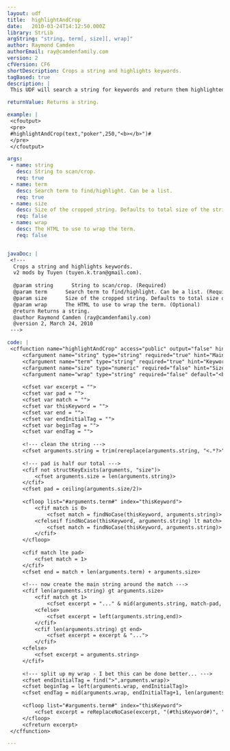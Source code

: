 ```yaml
---
layout: udf
title:  highlightAndCrop
date:   2010-03-24T14:12:50.000Z
library: StrLib
argString: "string, term[, size][, wrap]"
author: Raymond Camden
authorEmail: ray@camdenfamily.com
version: 2
cfVersion: CF6
shortDescription: Crops a string and highlights keywords.
tagBased: true
description: |
 This UDF will search a string for keywords and return them highlighted. It also crops the string &quot;around&quot; the matched term. Useful on search results pages. This UDF requires ColdFusion 9 only because of the use of var after the beginning of the UDF. It could easily be modified to work in CFMX.

returnValue: Returns a string.

example: |
 <cfoutput>
 <pre>
 #highlightAndCrop(text,"poker",250,"<b></b>")#
 </pre>
 </cfoutput>

args:
 - name: string
   desc: String to scan/crop.
   req: true
 - name: term
   desc: Search term to find/highlight. Can be a list.
   req: true
 - name: size
   desc: Size of the cropped string. Defaults to total size of the string.
   req: false
 - name: wrap
   desc: The HTML to use to wrap the term.
   req: false


javaDoc: |
 <!---
  Crops a string and highlights keywords.
  v2 mods by Tuyen (tuyen.k.tran@gmail.com).
  
  @param string      String to scan/crop. (Required)
  @param term      Search term to find/highlight. Can be a list. (Required)
  @param size      Size of the cropped string. Defaults to total size of the string. (Optional)
  @param wrap      The HTML to use to wrap the term. (Optional)
  @return Returns a string. 
  @author Raymond Camden (ray@camdenfamily.com) 
  @version 2, March 24, 2010 
 --->

code: |
 <cffunction name="highlightAndCrop" access="public" output="false" hint="Given an arbitrary string and a search term, find it, and return a 'cropped' set of text around the match.">
     <cfargument name="string" type="string" required="true" hint="Main blob of text">
     <cfargument name="term" type="string" required="true" hint="Keyword to look for.">
     <cfargument name="size" type="numeric" required="false" hint="Size of result string. Defaults to total size of string. Note this is a bit fuzzy - we split it in two and return that amount before and after the match. The size of term and wrap will therefore impact total string length.">
     <cfargument name="wrap" type="string" required="false" default="<b></b>" hint="HTML to wrap the match. MUST be one pair of HTML tags.">
 
     <cfset var excerpt = "">
     <cfset var pad = "">
     <cfset var match = "">
     <cfset var thisKeyword = "">
     <cfset var end = "">
     <cfset var endInitialTag = "">
     <cfset var beginTag = "">
     <cfset var endTag = "">
     
     <!--- clean the string --->
     <cfset arguments.string = trim(rereplace(arguments.string, "<.*?>", "", "all"))>
 
     <!--- pad is half our total --->
     <cfif not structKeyExists(arguments, "size")>
         <cfset arguments.size = len(arguments.string)>
     </cfif>
     <cfset pad = ceiling(arguments.size/2)>
 
     <cfloop list="#arguments.term#" index="thisKeyword">
         <cfif match is 0>
             <cfset match = findNoCase(thisKeyword, arguments.string)>
         <cfelseif findNoCase(thisKeyword, arguments.string) lt match>
             <cfset match = findNoCase(thisKeyword, arguments.string)>
         </cfif>
     </cfloop>
        
     <cfif match lte pad>
         <cfset match = 1>
     </cfif>
     <cfset end = match + len(arguments.term) + arguments.size>
 
     <!--- now create the main string around the match --->
     <cfif len(arguments.string) gt arguments.size>
         <cfif match gt 1>
             <cfset excerpt = "..." & mid(arguments.string, match-pad, end-match)>
         <cfelse>
             <cfset excerpt = left(arguments.string,end)>
         </cfif>
         <cfif len(arguments.string) gt end>
             <cfset excerpt = excerpt & "...">
         </cfif>
     <cfelse>
         <cfset excerpt = arguments.string>
     </cfif>
 
     <!--- split up my wrap - I bet this can be done better... --->
     <cfset endInitialTag = find(">",arguments.wrap)>
     <cfset beginTag = left(arguments.wrap, endInitialTag)>
     <cfset endTag = mid(arguments.wrap, endInitialTag+1, len(arguments.wrap))>
 
     <cfloop list="#arguments.term#" index="thisKeyword">
         <cfset excerpt = reReplaceNoCase(excerpt, "(#thisKeyword#)", "#beginTag#\1#endTag#","all")>
     </cfloop>
     <cfreturn excerpt>
 </cffunction>

---
```


